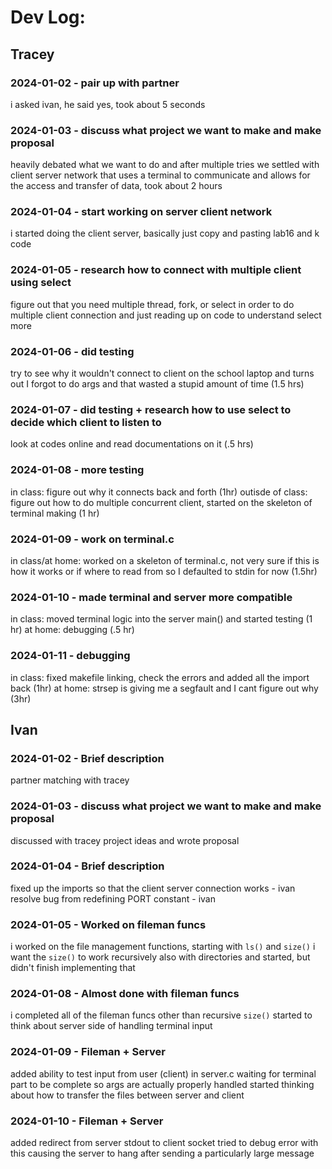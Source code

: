 # Dev Log:

## Tracey

### 2024-01-02 - pair up with partner
i asked ivan, he said yes, took about 5 seconds

### 2024-01-03 - discuss what project we want to make and make proposal
heavily debated what we want to do and after multiple tries we settled with client server network that uses
a terminal to communicate and allows for the access and transfer of data, took about 2 hours

### 2024-01-04 - start working on server client network
i started doing the client server, basically just copy and pasting lab16 and k code

### 2024-01-05 - research how to connect with multiple client using select
figure out that you need multiple thread, fork, or select in order to do multiple client connection and just reading
up on code to understand select more

### 2024-01-06 - did testing
try to see why it wouldn't connect to client on the school laptop and turns out I forgot to do args and that wasted
a stupid amount of time (1.5 hrs)

### 2024-01-07 - did testing + research how to use select to decide which client to listen to
look at codes online and read documentations on it (.5 hrs)

### 2024-01-08 - more testing
in class: figure out why it connects back and forth (1hr)
outisde of class: figure out how to do multiple concurrent client, started on the skeleton of terminal making (1 hr)

### 2024-01-09 - work on terminal.c
in class/at home: worked on a skeleton of terminal.c, not very sure if this is how it works or if where to read from so I
defaulted to stdin for now (1.5hr)

### 2024-01-10 - made terminal and server more compatible
in class: moved terminal logic into the server main() and started testing (1 hr)
at home: debugging (.5 hr)

### 2024-01-11 - debugging
in class: fixed makefile linking, check the errors and added all the import back (1hr)
at home: strsep is giving me a segfault and I cant figure out why (3hr)

## Ivan

### 2024-01-02 - Brief description
partner matching with tracey

### 2024-01-03 - discuss what project we want to make and make proposal
discussed with tracey project ideas and wrote proposal

### 2024-01-04 - Brief description
fixed up the imports so that the client server connection works - ivan
resolve bug from redefining PORT constant - ivan

### 2024-01-05 - Worked on fileman funcs
i worked on the file management functions, starting with `ls()` and `size()`
i want the `size()` to work recursively also with directories and started, but didn't finish implementing that

### 2024-01-08 - Almost done with fileman funcs
i completed all of the fileman funcs other than recursive `size()`
started to think about server side of handling terminal input

### 2024-01-09 - Fileman + Server
added ability to test input from user (client) in server.c
waiting for terminal part to be complete so args are actually properly handled
started thinking about how to transfer the files between server and client

### 2024-01-10 - Fileman + Server
added redirect from server stdout to client socket
tried to debug error with this causing the server to hang after sending a particularly large message
